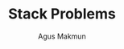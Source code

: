 ---
title: "Stack Problems"
github: https://github.com/agusmakmun/agusmakmun.github.io
demo: https://agusmakmun.github.io/
author: Agus Makmun
draft: true
ssg:
  - Jekyll
cms:
  - No Cms
---